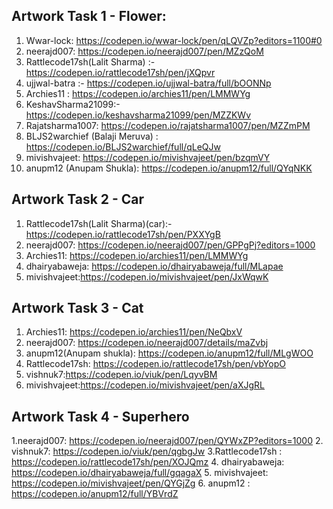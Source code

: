 
## Artwork Task 1 - Flower:
1. Wwar-lock: https://codepen.io/wwar-lock/pen/qLQVZp?editors=1100#0
2. neerajd007: https://codepen.io/neerajd007/pen/MZzQoM
3. Rattlecode17sh(Lalit Sharma) :- https://codepen.io/rattlecode17sh/pen/jXQpvr
4. ujjwal-batra :- https://codepen.io/ujjwal-batra/full/bOONNp
5. Archies11 : https://codepen.io/archies11/pen/LMMWYg
6. KeshavSharma21099:- https://codepen.io/keshavsharma21099/pen/MZZKWv
7. Rajatsharma1007: https://codepen.io/rajatsharma1007/pen/MZZmPM
8. BLJS2warchief (Balaji Meruva) : https://codepen.io/BLJS2warchief/full/qLeQJw
9. mivishvajeet: https://codepen.io/mivishvajeet/pen/bzqmVY
10. anupm12 (Anupam Shukla): https://codepen.io/anupm12/full/QYqNKK

## Artwork Task 2 - Car
1. Rattlecode17sh(Lalit Sharma)(car):- https://codepen.io/rattlecode17sh/pen/PXXYgB
2. neerajd007: https://codepen.io/neerajd007/pen/GPPgPj?editors=1000
3. Archies11: https://codepen.io/archies11/pen/LMMWYg
4. dhairyabaweja: https://codepen.io/dhairyabaweja/full/MLapae
5. mivishvajeet:https://codepen.io/mivishvajeet/pen/JxWqwK

## Artwork Task 3 - Cat
1. Archies11: https://codepen.io/archies11/pen/NeQbxV
2. neerajd007: https://codepen.io/neerajd007/details/maZvbj
3. anupm12(Anupam shukla): https://codepen.io/anupm12/full/MLgWOO
4. Rattlecode17sh: https://codepen.io/rattlecode17sh/pen/vbYopO
5. vishnuk7:https://codepen.io/viuk/pen/LqyvBM
6. mivishvajeet:https://codepen.io/mivishvajeet/pen/aXJgRL

## Artwork Task 4 - Superhero
1.neerajd007: https://codepen.io/neerajd007/pen/QYWxZP?editors=1000
2. vishnuk7: https://codepen.io/viuk/pen/qgbgJw
3.Rattlecode17sh : https://codepen.io/rattlecode17sh/pen/XOJQmz
4. dhairyabaweja: https://codepen.io/dhairyabaweja/full/gqagaX
5. mivishvajeet: https://codepen.io/mivishvajeet/pen/QYGjZg
6. anupm12 : https://codepen.io/anupm12/full/YBVrdZ
